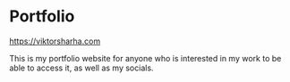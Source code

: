 # Portfolio
 
https://viktorsharha.com

This is my portfolio website for anyone who is interested in my work to be able to access it, as well as my socials.

